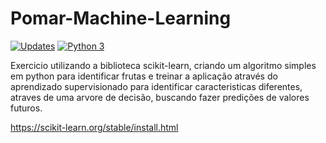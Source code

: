 # Pomar-Machine-Learning
[![Updates](https://pyup.io/repos/github//richardnixonafj/Pomar-Machine-Learning/shield.svg)](https://pyup.io/repos/github/richardnixonafj/Pomar-Machine-Learning)
[![Python 3](https://pyup.io/repos/github/richardnixonafj/Pomar-Machine-Learning/python-3-shield.svg)](https://pyup.io/repos/github/richardnixonafj/Pomar-Machine-Learning/)


Exercicio utilizando a biblioteca scikit-learn, criando um algoritmo simples 
em python para identificar frutas e treinar a aplicação através do aprendizado supervisionado
para identificar caracteristicas diferentes, atraves de uma arvore de decisão, buscando fazer predições de valores futuros.

https://scikit-learn.org/stable/install.html
